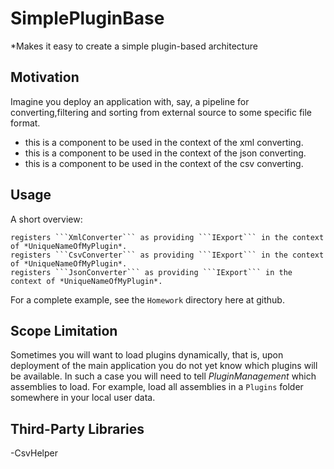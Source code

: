 # SimplePluginBase

*Makes it easy to create a simple plugin-based architecture 

## Motivation
Imagine you deploy an application with, say, a pipeline for converting,filtering and sorting from external source to some specific file format.
- this is a component to be used in the context of the xml converting.
- this is a component to be used in the context of the json converting.
- this is a component to be used in the context of the csv converting.

## Usage
A short overview:

```
registers ```XmlConverter``` as providing ```IExport``` in the context of *UniqueNameOfMyPlugin*.
registers ```CsvConverter``` as providing ```IExport``` in the context of *UniqueNameOfMyPlugin*.
registers ```JsonConverter``` as providing ```IExport``` in the context of *UniqueNameOfMyPlugin*.
```
For a complete example, see the ```Homework``` directory here at github.

## Scope Limitation
Sometimes you will want to load plugins dynamically, that is, upon deployment of the main application you do not yet know which plugins will be available. In such a case you will need to tell *PluginManagement* 
which assemblies to load. For example, load all assemblies in a ```Plugins``` folder somewhere in your local user data.

## Third-Party Libraries
-CsvHelper
